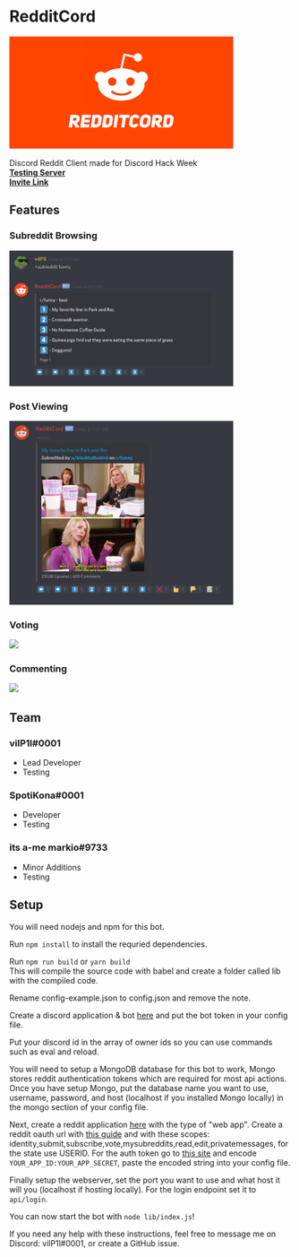 # RedditCord

<img src="assets/banner.png" width="400">

Discord Reddit Client made for Discord Hack Week  
[**Testing Server**](https://discord.gg/H5kCpg4)  
[**Invite Link**](https://discordapp.com/api/oauth2/authorize?client_id=592798439751024650&permissions=1073752128&scope=bot)

## Features


### Subreddit Browsing

<img src="assets/subreddit.jpg" width="400">

### Post Viewing

<img src="assets/post-viewing.jpg" width="400">

### Voting

<img src="assets/voting.gif" width="400">

### Commenting 

<img src="assets/commenting.gif" width="400">

## Team

### vilP1l#0001

- Lead Developer
- Testing

### SpotiKona#0001

- Developer
- Testing

### its a-me markio#9733

- Minor Additions
- Testing

## Setup

You will need nodejs and npm for this bot.

Run `npm install` to install the requried dependencies.

Run `npm run build` or `yarn build`  
This will compile the source code with babel and create a folder called lib with the compiled code.

Rename config-example.json to config.json and remove the note.

Create a discord application & bot [here](https://discordapp.com/developers/applications) and put the bot token in your config file.

Put your discord id in the array of owner ids so you can use commands such as eval and reload.

You will need to setup a MongoDB database for this bot to work, Mongo stores reddit authentication tokens which are required for most api actions.  
Once you have setup Mongo, put the database name you want to use, username, password, and host (localhost if you installed Mongo locally) in the mongo section of your config file.

Next, create a reddit application [here](https://www.reddit.com/prefs/apps) with the type of "web app". Create a reddit oauth url with [this guide](https://github.com/reddit-archive/reddit/wiki/oauth2) and with these scopes: identity,submit,subscribe,vote,mysubreddits,read,edit,privatemessages, for the state use USERID. For the auth token go to [this site](https://www.base64encode.org/) and encode `YOUR_APP_ID:YOUR_APP_SECRET`, paste the encoded string into your config file.

Finally setup the webserver, set the port you want to use and what host it will you (localhost if hosting locally). For the login endpoint set it to `api/login`.

You can now start the bot with `node lib/index.js`!

If you need any help with these instructions, feel free to message me on Discord: vilP1l#0001, or create a GitHub issue.
